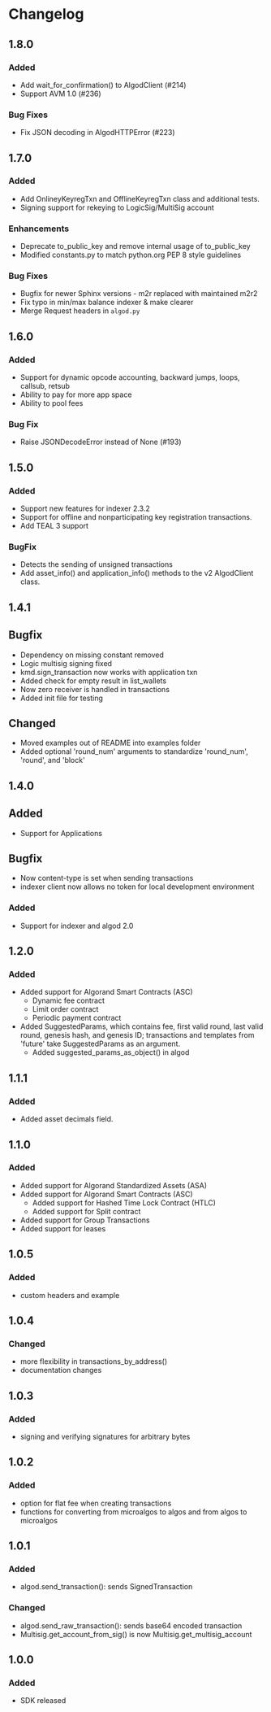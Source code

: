 # Changelog

## 1.8.0
### Added

- Add wait_for_confirmation() to AlgodClient (#214)
- Support AVM 1.0 (#236)

### Bug Fixes
- Fix JSON decoding in AlgodHTTPError (#223)

## 1.7.0
### Added

- Add OnlineyKeyregTxn and OfflineKeyregTxn class and additional tests.
- Signing support for rekeying to LogicSig/MultiSig account

### Enhancements

- Deprecate to_public_key and remove internal usage of to_public_key
- Modified constants.py to match python.org PEP 8 style guidelines

### Bug Fixes

- Bugfix for newer Sphinx versions - m2r replaced with maintained m2r2
- Fix typo in min/max balance indexer & make clearer
- Merge Request headers in `algod.py`

## 1.6.0
### Added
- Support for dynamic opcode accounting, backward jumps, loops, callsub, retsub
- Ability to pay for more app space
- Ability to pool fees

### Bug Fix
- Raise JSONDecodeError instead of None (#193)

## 1.5.0
### Added
- Support new features for indexer 2.3.2
- Support for offline and nonparticipating key registration transactions.
- Add TEAL 3 support

### BugFix
- Detects the sending of unsigned transactions
- Add asset_info() and application_info() methods to the v2 AlgodClient class.

## 1.4.1
## Bugfix
- Dependency on missing constant removed
- Logic multisig signing fixed
- kmd.sign_transaction now works with application txn
- Added check for empty result in list_wallets
- Now zero receiver is handled in transactions
- Added init file for testing

## Changed
- Moved examples out of README into examples folder
- Added optional 'round_num' arguments to standardize 'round_num', 'round', and 'block'

## 1.4.0
## Added
- Support for Applications 
## Bugfix
- Now content-type is set when sending transactions
- indexer client now allows no token for local development environment

### Added
- Support for indexer and algod 2.0

## 1.2.0
### Added
- Added support for Algorand Smart Contracts (ASC) 
    - Dynamic fee contract
    - Limit order contract
    - Periodic payment contract
- Added SuggestedParams, which contains fee, first valid round, last valid round, genesis hash, and genesis ID; transactions and templates from 'future' take SuggestedParams as an argument.
    - Added suggested_params_as_object() in algod

## 1.1.1
### Added
- Added asset decimals field.

## 1.1.0
### Added
- Added support for Algorand Standardized Assets (ASA)
- Added support for Algorand Smart Contracts (ASC) 
    - Added support for Hashed Time Lock Contract (HTLC) 
    - Added support for Split contract
- Added support for Group Transactions
- Added support for leases

## 1.0.5
### Added
- custom headers and example

## 1.0.4
### Changed
- more flexibility in transactions_by_address()
- documentation changes

## 1.0.3
### Added
- signing and verifying signatures for arbitrary bytes

## 1.0.2
### Added
- option for flat fee when creating transactions
- functions for converting from microalgos to algos and from algos to microalgos

## 1.0.1
### Added
- algod.send_transaction(): sends SignedTransaction

### Changed
- algod.send_raw_transaction(): sends base64 encoded transaction
- Multisig.get_account_from_sig() is now Multisig.get_multisig_account

## 1.0.0
### Added
- SDK released
